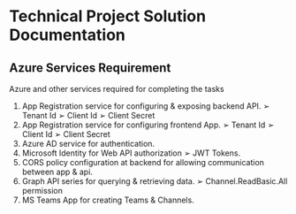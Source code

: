 # Technical Project Solution Documentation

## Azure Services Requirement

Azure and other services required for completing the tasks

1. App Registration service for configuring & exposing backend API.
   ➢ Tenant Id
   ➢ Client Id
   ➢ Client Secret
2. App Registration service for configuring frontend App.
   ➢ Tenant Id
   ➢ Client Id
   ➢ Client Secret
3. Azure AD service for authentication.
4. Microsoft Identity for Web API authorization
   ➢ JWT Tokens.
5. CORS policy configuration at backend for allowing communication between app & api.
6. Graph API series for querying & retrieving data.
   ➢ Channel.ReadBasic.All permission
7. MS Teams App for creating Teams & Channels.
